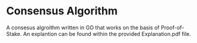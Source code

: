 # Consensus Algorithm

A consesus algroithm written in GO that works on the basis of Proof-of-Stake. An explantion can be found
within the provided Explanation.pdf file.
